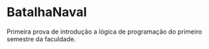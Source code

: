 # BatalhaNaval
Primeira prova de introdução a lógica de programação do primeiro semestre da faculdade.
